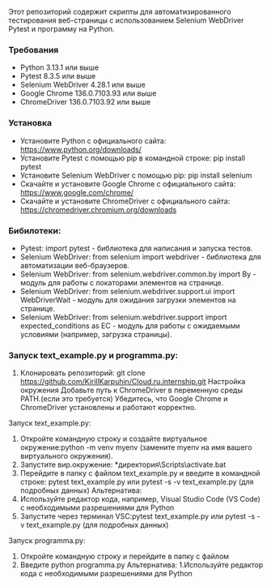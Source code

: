 Этот репозиторий содержит скрипты для автоматизированного тестирования веб-страницы с использованием Selenium WebDriver Pytest и программу на Python.

### Требования
- Python 3.13.1 или выше
- Pytest 8.3.5 или выше
- Selenium WebDriver 4.28.1 или выше
- Google Chrome 136.0.7103.93 или выше
- ChromeDriver 136.0.7103.92 или выше

### Установка
- Установите Python с официального сайта: https://www.python.org/downloads/
- Установите Pytest с помощью pip в командной строке: pip install pytest
- Установите Selenium WebDriver с помощью pip: pip install selenium
- Скачайте и установите Google Chrome с официального сайта: https://www.google.com/chrome/
- Скачайте и установите ChromeDriver с официального сайта: https://chromedriver.chromium.org/downloads

### Бибилотеки: 
- Pytest: import pytest - библиотека для написания и запуска тестов.
- Selenium WebDriver: from selenium import webdriver - библиотека для автоматизации веб-браузеров.
- Selenium WebDriver: from selenium.webdriver.common.by import By - модуль для работы с локаторами элементов на странице.
- Selenium WebDriver: from selenium.webdriver.support.ui import WebDriverWait - модуль для ожидания загрузки элементов на странице.
- Selenium WebDriver: from selenium.webdriver.support import expected_conditions as EC - модуль для работы с ожидаемыми условиями (например, загрузка страницы).

### Запуск text_example.py и programma.py:
1. Клонировать репозиторий: git clone https://github.com/KirillKarpuhin/Cloud.ru.internship.git
Настройка окружения
Добавьте путь к ChromeDriver в переменную среды PATH.(если это требуется)
Убедитесь, что Google Chrome и ChromeDriver установлены и работают корректно.

Запуск text_example.py: 
1. Откройте командную строку и создайте виртуальное окружение:python -m venv myenv (замените myenv на имя вашего виртуального окружения).
2. Запустите вир.окружение: *директория\Scripts\activate.bat
3. Перейдите в папку с файлом text_example.py и введите в командной строке: pytest text_example.py или pytest -s -v text_example.py (для подробных данных)
Альтернатива: 
1. Используйте редактор кода, например, Visual Studio Code (VS Code) с необходимыми разрешениями для Python
2. Запустите через терминал VSC:pytest text_example.py или pytest -s -v text_example.py (для подробных данных)

Запуск programma.py: 
1. Откройте командную строку и перейдите в папку с файлом
2. Введите python programma.py
Альтернатива:
1.Используйте редактор кода с необходимыми разрешениями для Python
